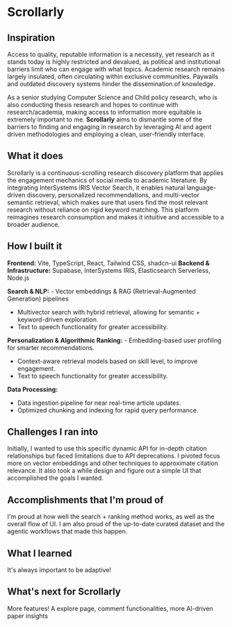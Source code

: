 # Scrollarly

## Inspiration
Access to quality, reputable information is a necessity, yet research as it stands today is highly restricted and devalued, as political and institutional barriers limit who can engage with what topics. 
Academic research remains largely insulated, often circulating within exclusive communities. Paywalls and outdated discovery systems hinder the dissemination of knowledge.

As a senior studying Computer Science and Child policy research, who is also conducting thesis research and hopes to continue with research/academia, making access to information more equitable is extremely important to me. **Scrollarly** aims to dismantle some of the barriers to finding and engaging in research by leveraging AI and agent driven methodologies and employing a clean, user-friendly interface.

## What it does
Scrollarly is a continuous-scrolling research discovery platform that applies the engagement mechanics of social media to academic literature. By integrating InterSystems IRIS Vector Search, it enables natural language-driven discovery, personalized recommendations, and multi-vector semantic retrieval, which makes sure that users find the most relevant research without reliance on rigid keyword matching. This platform reimagines research consumption and makes it intuitive and accessible to a broader audience.

## How I built it
**Frontend:** Vite, TypeScript, React, Tailwind CSS, shadcn-ui
**Backend & Infrastructure:** Supabase, InterSystems IRIS, Elasticsearch Serverless, Node.js

**Search & NLP:** - Vector embeddings & RAG (Retrieval-Augmented Generation) pipelines
- Multivector search with hybrid retrieval, allowing for semantic + keyword-driven exploration.
- Text to speech functionality for greater accessibility. 

**Personalization & Algorithmic Ranking:** - Embedding-based user profiling for smarter recommendations.
- Context-aware retrieval models based on skill level, to improve engagement.
- Text to speech functionality for greater accessibility. 

**Data Processing:**
- Data ingestion pipeline for near real-time article updates.
- Optimized chunking and indexing for rapid query performance.

## Challenges I ran into
Initially, I wanted to use this specific dynamic API for in-depth citation relationships but faced limitations due to API deprecations. I pivoted focus more on vector embeddings and other techniques to approximate citation relevance. It also took a while design and figure out a simple UI that accomplished the goals I wanted. 

## Accomplishments that I'm proud of
I'm proud at how well the search + ranking method works, as well as the overall flow of UI. I am also proud of the up-to-date curated dataset and the agentic workflows that made this happen. 

## What I learned
It's always important to be adaptive!

## What's next for Scrollarly
More features! A explore page, comment functionalities, more AI-driven paper insights

